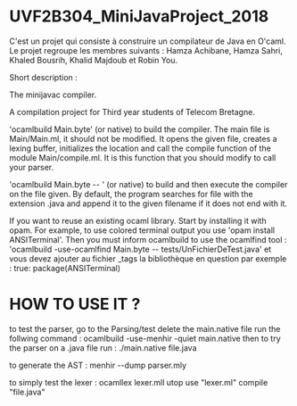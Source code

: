 # UVF2B304_MiniJavaProject_2018
C'est un projet qui consiste à construire un compilateur de Java en O'caml. Le projet regroupe les membres suivants : Hamza Achibane, Hamza Sahri, Khaled Bousrih, Khalid Majdoub et Robin You. 

Short description :

The minijavac compiler.

A compilation project for Third year students of Telecom Bretagne.

'ocamlbuild Main.byte' (or native) to build the compiler. The main file
is Main/Main.ml, it should not be modified. It opens the given file,
creates a lexing buffer, initializes the location and call the compile
function of the module Main/compile.ml. It is this function that you
should modify to call your parser.

'ocamlbuild Main.byte -- <filename>' (or native) to build and then execute
the compiler on the file given. By default, the program searches for
file with the extension .java and append it to the given filename if
it does not end with it.

If you want to reuse an existing ocaml library. Start by installing it
with opam. For example, to use colored terminal output you
use 'opam install ANSITerminal'.
Then you must inform ocamlbuild to use the ocamlfind tool :
'ocamlbuild -use-ocamlfind Main.byte -- tests/UnFichierDeTest.java'
et vous devez ajouter au fichier _tags la bibliothèque en question par exemple :
true: package(ANSITerminal)

# HOW TO USE IT ?


to test the parser, go to the Parsing/test
delete the main.native file
run the follwing command : ocamlbuild -use-menhir -quiet main.native
then to try the parser on a .java file run : ./main.native file.java

to generate the AST : menhir --dump parser.mly

to simply test the lexer : 
ocamllex lexer.mll
utop
use "lexer.ml"
compile "file.java"